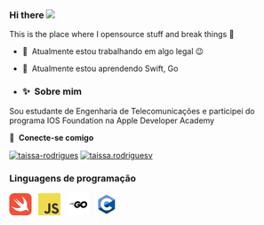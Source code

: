 ### Hi there <a href="https://www.gautamkrishnar.com/"><img src="https://media.giphy.com/media/hvRJCLFzcasrR4ia7z/giphy.gif" width="5%"></a>
This is the place where I opensource stuff and break things :rofl:

- 🔭 &nbsp;Atualmente estou trabalhando em algo legal  :wink:
- 🌱 &nbsp;Atualmente estou aprendendo Swift, Go

- ### ✨&nbsp; Sobre mim

Sou estudante de Engenharia de Telecomunicações e participei do programa IOS Foundation na Apple Developer Academy


🔗 &nbsp;**Conecte-se comigo**
<p align="left">

<a href="https://www.linkedin.com/in/taissa-rodrigues-07463b296/" target="blank"><img align="center" src="https://raw.githubusercontent.com/rahuldkjain/github-profile-readme-generator/master/src/images/icons/Social/linked-in-alt.svg" alt="taissa-rodrigues" height="30" width="40" /></a>
<a href="https://www.instagram.com/taissa.rodriguesv/" target="blank"><img align="center" src="https://raw.githubusercontent.com/rahuldkjain/github-profile-readme-generator/master/src/images/icons/Social/instagram.svg" alt="taissa.rodriguesv" height="30" width="40" /></a>

### Linguagens de programação

<img title="Swift" alt="Swift" width="40px" src="https://raw.githubusercontent.com/github/explore/master/topics/swift/swift.png"> &nbsp; 
<img title="JavaScript" alt="JavaScript" width="40px" src="https://raw.githubusercontent.com/github/explore/master/topics/javascript/javascript.png"> &nbsp; 
<img title="Go" alt="Go" width="40px" src="https://raw.githubusercontent.com/github/explore/master/topics/go/go.png"> &nbsp; 
<img title="C" alt="C" width="40px" src="https://raw.githubusercontent.com/github/explore/master/topics/c/c.png">



